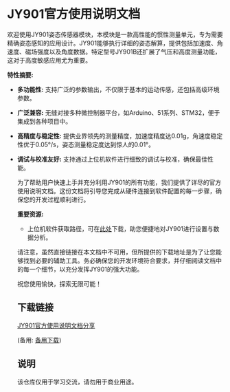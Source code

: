 # JY901官方使用说明文档

欢迎使用JY901姿态传感器模块，本模块是一款高性能的惯性测量单元，专为需要精确姿态感知的应用设计。JY901能够执行详细的姿态解算，提供包括加速度、角速度、磁场强度以及角度数据。特定型号JY901B还扩展了气压和高度测量功能，这对于高度敏感应用尤为重要。

**特性摘要:**
- **多功能性:** 支持广泛的参数输出，不仅限于基本的运动传感，还包括高级环境参数。
- **广泛兼容:** 无缝对接多种微控制器平台，如Arduino、51系列、STM32，便于集成到各种项目中。
- **高精度与稳定性:** 提供业界领先的测量精度，加速度精度达0.01g，角速度稳定性优于0.05°/s，姿态测量稳定度达到惊人的0.01°。
- **调试与校准友好:** 支持通过上位机软件进行细致的调试与校准，确保最佳性能。

  为了帮助用户快速上手并充分利用JY901的所有功能，我们提供了详尽的官方使用说明文档。这份文档将引导您完成从硬件连接到软件配置的每一步骤，确保您的开发过程顺利进行。

  **重要资源:**
  - 上位机软件获取路径，可在[此处](https://download.csdn.net/download/weixin_51762252/85154689)下载，助您便捷地对JY901进行设置与数据分析。

  请注意，虽然直接链接在本文档中不可用，但所提供的下载地址是为了让您能够找到必要的辅助工具。务必确保您的开发环境符合要求，并仔细阅读文档中的每一个细节，以充分发挥JY901的强大功能。

  祝您使用愉快，探索无限可能！

  ## 下载链接
  [JY901官方使用说明文档分享](https://pan.quark.cn/s/a2e922cf75a9) 

  (备用: [备用下载](https://pan.baidu.com/s/1VIcu5l-iETkPJw8HXAtArQ?pwd=1234))

  ## 说明

  该仓库仅用于学习交流，请勿用于商业用途。
